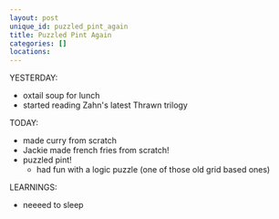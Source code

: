 ```yaml
---
layout: post
unique_id: puzzled_pint_again
title: Puzzled Pint Again
categories: []
locations: 
---
```


YESTERDAY:
* oxtail soup for lunch
* started reading Zahn's latest Thrawn trilogy

TODAY:
* made curry from scratch
* Jackie made french fries from scratch!
* puzzled pint!
  * had fun with a logic puzzle (one of those old grid based ones)

LEARNINGS:
* neeeed to sleep
